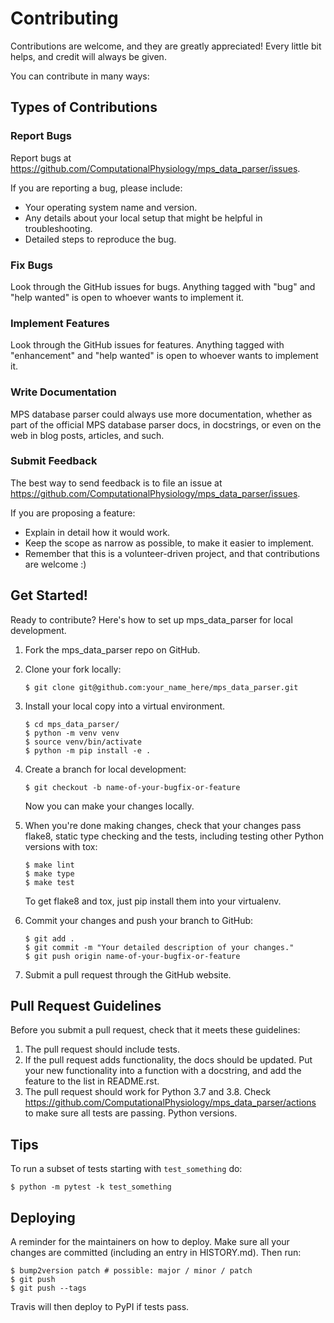 # Contributing

Contributions are welcome, and they are greatly appreciated! Every
little bit helps, and credit will always be given.

You can contribute in many ways:

## Types of Contributions

### Report Bugs

Report bugs at <https://github.com/ComputationalPhysiology/mps_data_parser/issues>.

If you are reporting a bug, please include:

-   Your operating system name and version.
-   Any details about your local setup that might be helpful in
    troubleshooting.
-   Detailed steps to reproduce the bug.

### Fix Bugs

Look through the GitHub issues for bugs. Anything tagged with "bug"
and "help wanted" is open to whoever wants to implement it.

### Implement Features

Look through the GitHub issues for features. Anything tagged with
"enhancement" and "help wanted" is open to whoever wants to
implement it.

### Write Documentation

MPS database parser could always use more documentation,
whether as part of the official MPS database parser docs, in
docstrings, or even on the web in blog posts, articles, and such.

### Submit Feedback

The best way to send feedback is to file an issue at
<https://github.com/ComputationalPhysiology/mps_data_parser/issues>.

If you are proposing a feature:

-   Explain in detail how it would work.
-   Keep the scope as narrow as possible, to make it easier to
    implement.
-   Remember that this is a volunteer-driven project, and that
    contributions are welcome :)

## Get Started!

Ready to contribute? Here's how to set up mps_data_parser for local development.

1.  Fork the mps_data_parser repo on
    GitHub.

2.  Clone your fork locally:

    ``` {.shell}
    $ git clone git@github.com:your_name_here/mps_data_parser.git
    ```

3.  Install your local copy into a virtual environment.

    ``` {.shell}
    $ cd mps_data_parser/
    $ python -m venv venv
    $ source venv/bin/activate
    $ python -m pip install -e .
    ```

4.  Create a branch for local development:

    ``` {.shell}
    $ git checkout -b name-of-your-bugfix-or-feature
    ```

    Now you can make your changes locally.

5.  When you're done making changes, check that your changes pass
    flake8, static type checking and the tests, including testing other Python versions with
    tox:

    ``` {.shell}
    $ make lint
    $ make type
    $ make test
    ```

    To get flake8 and tox, just pip install them into your virtualenv.

6.  Commit your changes and push your branch to GitHub:

    ``` {.shell}
    $ git add .
    $ git commit -m "Your detailed description of your changes."
    $ git push origin name-of-your-bugfix-or-feature
    ```

7.  Submit a pull request through the GitHub website.

## Pull Request Guidelines

Before you submit a pull request, check that it meets these guidelines:

1.  The pull request should include tests.
2.  If the pull request adds functionality, the docs should be updated.
    Put your new functionality into a function with a docstring, and add
    the feature to the list in README.rst.
3.  The pull request should work for Python 3.7 and 3.8. Check https://github.com/ComputationalPhysiology/mps_data_parser/actions to make sure all tests are passing.
    Python versions.

## Tips

To run a subset of tests starting with `test_something` do:

``` {.shell}
$ python -m pytest -k test_something
```



## Deploying

A reminder for the maintainers on how to deploy. Make sure all your
changes are committed (including an entry in HISTORY.md). Then run:

``` {.shell}
$ bump2version patch # possible: major / minor / patch
$ git push
$ git push --tags
```

Travis will then deploy to PyPI if tests pass.
